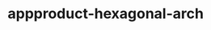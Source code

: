  # appproduct-hexagonal-arch                 
            
         
                       
        
               
                 
              
                      
       
       
          
     
   
  
  

